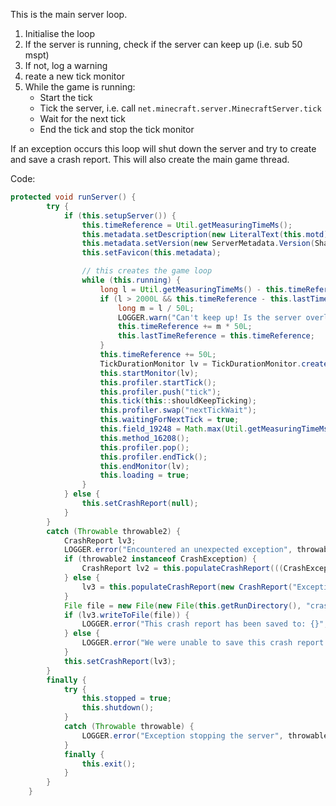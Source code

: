 This is the main server loop.

1) Initialise the loop
2) If the server is running, check if the server can keep up (i.e. sub 50 mspt)
3) If not, log a warning 
4) reate a new tick monitor
5) While the game is running:  
    - Start the tick
    - Tick the server, i.e. call `net.minecraft.server.MinecraftServer.tick`
    - Wait for the next tick
    - End the tick and stop the tick monitor

If an exception occurs this loop will shut down the server and try to create and save a crash report.
This will also create the main game thread.

Code:  
```Java
protected void runServer() {
        try {
            if (this.setupServer()) {
                this.timeReference = Util.getMeasuringTimeMs();
                this.metadata.setDescription(new LiteralText(this.motd));
                this.metadata.setVersion(new ServerMetadata.Version(SharedConstants.getGameVersion().getName(), SharedConstants.getGameVersion().getProtocolVersion()));
                this.setFavicon(this.metadata);

                // this creates the game loop
                while (this.running) {
                    long l = Util.getMeasuringTimeMs() - this.timeReference;
                    if (l > 2000L && this.timeReference - this.lastTimeReference >= 15000L) {
                        long m = l / 50L;
                        LOGGER.warn("Can't keep up! Is the server overloaded? Running {}ms or {} ticks behind", (Object)l, (Object)m);
                        this.timeReference += m * 50L;
                        this.lastTimeReference = this.timeReference;
                    }
                    this.timeReference += 50L;
                    TickDurationMonitor lv = TickDurationMonitor.create("Server");
                    this.startMonitor(lv);
                    this.profiler.startTick();
                    this.profiler.push("tick");
                    this.tick(this::shouldKeepTicking);
                    this.profiler.swap("nextTickWait");
                    this.waitingForNextTick = true;
                    this.field_19248 = Math.max(Util.getMeasuringTimeMs() + 50L, this.timeReference);
                    this.method_16208();
                    this.profiler.pop();
                    this.profiler.endTick();
                    this.endMonitor(lv);
                    this.loading = true;
                }
            } else {
                this.setCrashReport(null);
            }
        }
        catch (Throwable throwable2) {
            CrashReport lv3;
            LOGGER.error("Encountered an unexpected exception", throwable2);
            if (throwable2 instanceof CrashException) {
                CrashReport lv2 = this.populateCrashReport(((CrashException)throwable2).getReport());
            } else {
                lv3 = this.populateCrashReport(new CrashReport("Exception in server tick loop", throwable2));
            }
            File file = new File(new File(this.getRunDirectory(), "crash-reports"), "crash-" + new SimpleDateFormat("yyyy-MM-dd_HH.mm.ss").format(new Date()) + "-server.txt");
            if (lv3.writeToFile(file)) {
                LOGGER.error("This crash report has been saved to: {}", (Object)file.getAbsolutePath());
            } else {
                LOGGER.error("We were unable to save this crash report to disk.");
            }
            this.setCrashReport(lv3);
        }
        finally {
            try {
                this.stopped = true;
                this.shutdown();
            }
            catch (Throwable throwable) {
                LOGGER.error("Exception stopping the server", throwable);
            }
            finally {
                this.exit();
            }
        }
    }
```
